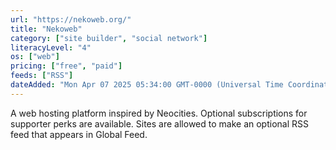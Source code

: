 ```yaml
---
url: "https://nekoweb.org/"
title: "Nekoweb"
category: ["site builder", "social network"]
literacyLevel: "4"
os: ["web"]
pricing: ["free", "paid"]
feeds: ["RSS"]
dateAdded: "Mon Apr 07 2025 05:34:00 GMT-0000 (Universal Time Coordinated)"
---
```


A web hosting platform inspired by Neocities. Optional subscriptions for supporter perks are available. Sites are allowed to make an optional RSS feed that appears in Global Feed.
